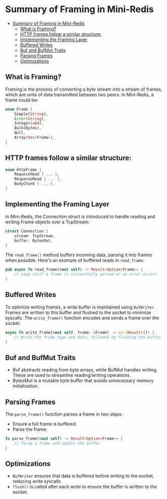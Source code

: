 # Summary of Framing in Mini-Redis

- [Summary of Framing in Mini-Redis](#summary-of-framing-in-mini-redis)
  - [What is Framing?](#what-is-framing)
  - [HTTP frames follow a similar structure:](#http-frames-follow-a-similar-structure)
  - [Implementing the Framing Layer](#implementing-the-framing-layer)
  - [Buffered Writes](#buffered-writes)
  - [Buf and BufMut Traits](#buf-and-bufmut-traits)
  - [Parsing Frames](#parsing-frames)
  - [Optimizations](#optimizations)

## What is Framing?

Framing is the process of converting a byte stream into a stream of frames, which are units of data transmitted between two peers. In Mini-Redis, a frame could be:

```rust
enum Frame {
    Simple(String),
    Error(String),
    Integer(u64),
    Bulk(Bytes),
    Null,
    Array(Vec<Frame>),
}
```

## HTTP frames follow a similar structure:

```rust
enum HttpFrame {
    RequestHead { ... },
    ResponseHead { ... },
    BodyChunk { ... },
}
```

## Implementing the Framing Layer

In Mini-Redis, the Connection struct is introduced to handle reading and writing Frame objects over a TcpStream:

```rust
struct Connection {
    stream: TcpStream,
    buffer: BytesMut,
}
```

The `read_frame()` method buffers incoming data, parsing it into frames when possible. Here's an example of buffered reads in `read_frame`:

```rust
pub async fn read_frame(&mut self) -> Result<Option<Frame>> {
    // Loop until a frame is successfully parsed or an error occurs
}
```

## Buffered Writes

To optimize writing frames, a write buffer is maintained using `BufWriter`. Frames are written to this buffer and flushed to the socket to minimize syscalls. The `write_frame()` function encodes and sends a frame over the socket:

```rust
async fn write_frame(&mut self, frame: &Frame) -> io::Result<()> {
    // Write the frame type and data, followed by flushing the buffer
}
```

## Buf and BufMut Traits

- Buf abstracts reading from byte arrays, while BufMut handles writing. These are used to streamline reading/writing operations.
- BytesMut is a mutable byte buffer that avoids unnecessary memory initialization.

## Parsing Frames

The `parse_frame()` function parses a frame in two steps:

- Ensure a full frame is buffered.
- Parse the frame:

```rust
fn parse_frame(&mut self) -> Result<Option<Frame>> {
    // Parse a frame and update the buffer
}
```

## Optimizations

- `BufWriter` ensures that data is buffered before writing to the socket, reducing write syscalls.
- `flush()` is called after each write to ensure the buffer is written to the socket.
